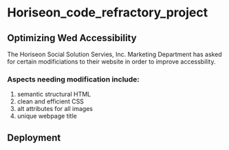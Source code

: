 # Horiseon_code_refractory_project

## Optimizing Wed Accessibility

The Horiseon Social Solution Servies, Inc. Marketing Department
has asked for certain modificiations to their website in order
to improve accessbility. 

### Aspects needing modification include:

1. semantic structural HTML
2. clean and efficient CSS
3. alt attributes for all images
4. unique webpage title

## Deployment

